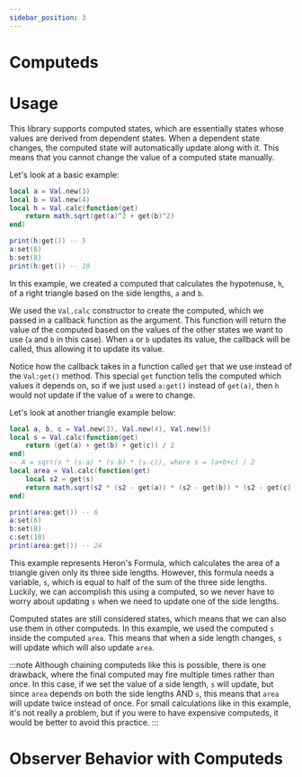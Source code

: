 ```yaml
---
sidebar_position: 3
---
```

# Computeds
# Usage
This library supports computed states, which are essentially states whose values are derived from dependent states. When a dependent state changes, the computed state will automatically update along with it. This means that you cannot change the value of a computed state manually.

Let's look at a basic example:
```lua
local a = Val.new(3)
local b = Val.new(4)
local h = Val.calc(function(get)
	return math.sqrt(get(a)^2 + get(b)^2)
end)

print(h:get()) -- 5
a:set(6)
b:set(8)
print(h:get()) -- 10
```
In this example, we created a computed that calculates the hypotenuse, `h`, of a right triangle based on the side lengths, `a` and `b`.

We used the `Val.calc` constructor to create the computed, which we passed in a callback function as the argument. This function will return the value of the computed based on the values of the other states we want to use (`a` and `b` in this case). When `a` or `b` updates its value, the callback will be called, thus allowing it to update its value.

Notice how the callback takes in a function called `get` that we use instead of the `Val:get()` method. This special `get` function tells the computed which values it depends on, so if we just used `a:get()` instead of `get(a)`, then `h` would not update if the value of `a` were to change.

Let's look at another triangle example below:
```lua
local a, b, c = Val.new(3), Val.new(4), Val.new(5)
local s = Val.calc(function(get)
	return (get(a) + get(b) + get(c)) / 2
end)
-- A = sqrt(s * (s-a) * (s-b) * (s-c)), where s = (a+b+c) / 2
local area = Val.calc(function(get)
	local s2 = get(s)
	return math.sqrt(s2 * (s2 - get(a)) * (s2 - get(b)) * (s2 - get(c)))
end)

print(area:get()) -- 6
a:set(6)
b:set(8)
c:set(10)
print(area:get()) -- 24
```
This example represents Heron's Formula, which calculates the area of a triangle given only its three side lengths. However, this formula needs a variable, `s`, which is equal to half of the sum of the three side lengths. Luckily, we can accomplish this using a computed, so we never have to worry about updating `s` when we need to update one of the side lengths.

Computed states are still considered states, which means that we can also use them in other computeds. In this example, we used the computed `s` inside the computed `area`. This means that when a side length changes, `s` will update which will also update `area`.

:::note
Although chaining computeds like this is possible, there is one drawback, where the final computed may fire multiple times rather than once. In this case, if we set the value of a side length, `s` will update, but since `area` depends on both the side lengths AND `s`, this means that `area` will update twice instead of once. For small calculations like in this example, it's not really a problem, but if you were to have expensive computeds, it would be better to avoid this practice.
:::
# Observer Behavior with Computeds
